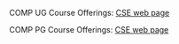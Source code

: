 COMP UG Course Offerings: [CSE web page](https://cse.hkust.edu.hk/ug/courses/)

COMP PG Course Offerings: [CSE web page](https://cse.hkust.edu.hk/pg/courses/)

